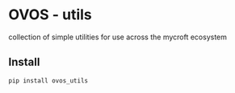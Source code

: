 # OVOS - utils

collection of simple utilities for use across the mycroft ecosystem

## Install

```bash
pip install ovos_utils
```

